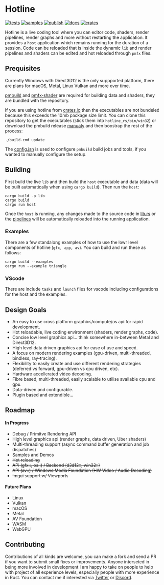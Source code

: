 # Hotline
[![tests](https://github.com/polymonster/hotline/actions/workflows/tests.yaml/badge.svg)](https://github.com/polymonster/hotline/actions/workflows/tests.yaml)
[![samples](https://github.com/polymonster/hotline/actions/workflows/samples.yaml/badge.svg)](https://github.com/polymonster/hotline/actions/workflows/samples.yaml)
[![publish](https://github.com/polymonster/hotline/actions/workflows/publish.yml/badge.svg)](https://github.com/polymonster/hotline/actions/workflows/publish.yml)
[![docs](https://img.shields.io/docsrs/hotline-rs/latest)](https://docs.rs/hotline_rs/latest/hotline_rs/index.html)
[![crates](https://img.shields.io/crates/v/hotline-rs)](https://crates.io/crates/hotline-rs)

Hotline is a live coding tool where you can editor code, shaders, render pipelines, render graphs and more without restarting the application. It provides a `host` application which remains running for the duration of a session. Code can be reloaded that is inside the dynamic `lib` and render pipelines and shaders can be edited and hot reloaded through `pmfx` files.

## Prequisites

Currently Windows with Direct3D12 is the only suppported platform, there are plans for macOS, Metal, Linux Vulkan and more over time.

[pmbuild](https://github.com/polymonster/pmbuild) and [pmfx-shader](https://github.com/polymonster/pmfx-shader) are required for building data and shaders, they are bundled with the repository.

If you are using hotline from [crates.io](https://crates.io/crates/hotline-rs) then the executables are not bundeled because this exceeds the 10mb package size limit. You can clone this repository to get the executables (stick them into `hotline_rs/bin/win32`) or download the pmbuild release [manualy](https://github.com/polymonster/pmbuild/releases) and then boostrap the rest of the process:

```
./build.cmd update
```

The [config.jsn](https://github.com/polymonster/hotline/blob/master/config.jsn) is used to configure `pmbuild` build jobs and tools, if you wanted to manually configure the setup.

## Building

First build the live `lib` and then build the `host` executable and data (data will be built automatically when using `cargo build`). Then run the `host`:

```text
cargo build -p lib
cargo build
cargo run host
```

Once the `host` is running, any changes made to the source code in [lib.rs](https://github.com/polymonster/hotline/blob/master/lib/src/lib.rs) or the [pipelines](https://github.com/polymonster/hotline/blob/master/src/shaders) will be automatically reloaded into the running application. 

### Examples

There are a few standalong examples of how to use the lowr level components of hotline (`gfx, app, av`). You can build and run these as follows:

```text
cargo build --examples
cargo run --example triangle
```

### VScode

There are include `tasks` and `launch` files for vscode including configurations for the host and the examples.


## Design Goals
- An easy to use cross platform graphics/compute/os api for rapid development.
- Hot reloadable, live coding environment (shaders, render graphs, code).
- Concise low level graphics api... think somewhere in-between Metal and Direct3D12.
- High level data driven graphics api for ease of use and speed.
- A focus on modern rendering examples (gpu-driven, multi-threaded, bindless, ray-tracing).
- Flexibility to easily create and use different rendering strategies (deferred vs forward, gpu-driven vs cpu driven, etc).
- Hardware accellerated video decoding.
- Fibre based, multi-threaded, easily scalable to utilise available cpu and gpu.
- Data-driven and configurable.
- Plugin based and extendible...

## Roadmap

#### In Progress
- Debug / Primitve Rendering API
- High level graphics api (render graphs, data driven, Uber shaders)
- Multi-threading support (async command buffer generation and job dispatches)
- Samples and Demos
- ~~Hot reloading~~
- ~~API (gfx::, os::) / Backend (d3d12::, win32::)~~
- ~~API (av::) / Windows Media Foundation (HW Video / Audio Decoding)~~
- ~~Imgui support w/ Viewports~~

#### Future Plans
- Linux
- Vulkan
- macOS
- Metal
- AV Foundation
- WASM
- WebGPU

## Contributing

Contributions of all kinds are welcome, you can make a fork and send a PR if you want to submit small fixes or improvements. Anyone interseted in being more involved in development I am happy to take on people to help with project of all experience levels, especially people with more experience in Rust. You can contact me if interested via [Twitter](twitter.com/polymonster) or [Discord](https://discord.com/invite/3yjXwJ8wJC).
 
